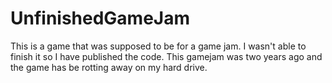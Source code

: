 # UnfinishedGameJam

This is a game that was supposed to be for a game jam.
I wasn't able to finish it so I have published the code. This gamejam was two years ago and the game has be rotting away on my hard drive.
